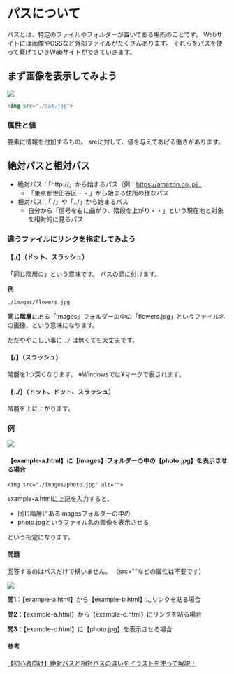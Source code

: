 
# パスについて

パスとは、特定のファイルやフォルダーが置いてある場所のことです。
Webサイトには画像やCSSなど外部ファイルがたくさんあります。
それらをパスを使って繋げていきWebサイトができていきます。



## まず画像を表示してみよう

![](https://paper-attachments.dropbox.com/s_2C690E47BA11F144E8378F284F5ED9792FA67D3EBB48367FF6A47D8A094E64EC_1569980386188_lesson-html-path-cat1.jpg)

```html
<img src="./cat.jpg">
```


### 属性と値

要素に情報を付加するもの。
srcに対して、値を与えてあげる働きがあります。


## 絶対パスと相対パス

- 絶対パス：「http://」から始まるパス（例：https://amazon.co.jp）
    - 「東京都世田谷区・・」から始まる住所の様なパス
- 相対パス：「./」や「../」から始まるパス
    - 自分から「信号を右に曲がり、階段を上がり・・」という現在地と対象を相対的に見るパス


### 違うファイルにリンクを指定してみよう

#### 【./】（ドット、スラッシュ）

「同じ階層の」という意味です。
パスの頭に付けます。

**例**
```html
./images/flowers.jpg
```
**同じ階層**にある「images」フォルダーの中の「flowers.jpg」というファイル名の画像、という意味になります。

ただややこしい事に `./` は無くても大丈夫です。


#### 【/】（スラッシュ）

階層を1つ深くなります。
※Windowsでは¥マークで表されます。

#### 【../】（ドット、ドット、スラッシュ）
階層を上に上がります。

### 例

![](https://paper-attachments.dropbox.com/s_4AFE1D42921B49A1323F81806A5D8CA9E5A3178118A99D50F44A4B49B29FB3D8_1570888909145_link1.png)


#### 【example-a.html】に【images】フォルダーの中の【photo.jpg】を表示させる場合

```<img src="./images/photo.jpg" alt="">```

example-a.htmlに上記を入力すると、

* 同じ階層にあるimagesフォルダーの中の
* photo.jpgというファイル名の画像を表示させる

という指定になります。



#### 問題

回答するのはパスだけで構いません。
（src=""などの属性は不要です）

![](https://paper-attachments.dropbox.com/s_4AFE1D42921B49A1323F81806A5D8CA9E5A3178118A99D50F44A4B49B29FB3D8_1570888913424_link2.png)

**問1**：【example-a.html】から【example-b.html】にリンクを貼る場合

**問2**：【example-a.html】から【example-c.html】にリンクを貼る場合

**問3**：【example-c.html】に【photo.jpg】を表示させる場合


#### 参考
[【初心者向け】絶対パスと相対パスの違いをイラストを使って解説！](https://webliker.info/78726/)
